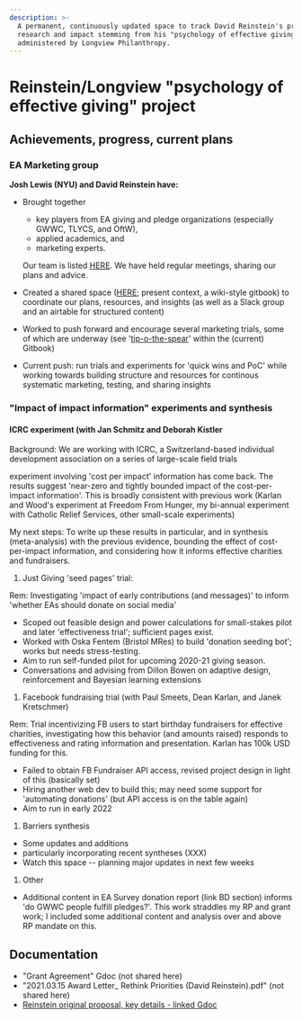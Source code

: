 ```yaml
---
description: >-
  A permanent, continuously updated space to track David Reinstein's progress on
  research and impact stemming from his "psychology of effective giving" grant,
  administered by Longview Philanthropy.
---
```


# Reinstein/Longview "psychology of effective giving" project

## Achievements, progress, current plans

### EA Marketing group

**Josh Lewis (NYU) and David Reinstein have:**

*   Brought together&#x20;

    * key players from EA giving and pledge organizations (especially GWWC, TLYCS, and OftW),&#x20;
    * applied academics, and
    * &#x20;marketing experts.

    Our team is listed [HERE](../organization-and-overview/our-team-and-resources/). We have held regular meetings, sharing our plans and advice.
* Created a shared space ([HERE](https://app.gitbook.com/o/-MfFk4CTSGwVOPkwnRgx/s/-Mf8cHxdwePMZXRTKnEE/); present context, a wiki-style gitbook) to coordinate our plans, resources, and insights (as well as a Slack group and an airtable for structured content)
* Worked to push forward and encourage several marketing trials, some of which are underway (see '[tip-o-the-spear](../tip-o-the-spear.md)' within the (current) Gitbook)
* Current push: run trials and experiments for 'quick wins and PoC' while working towards building structure and resources for continous systematic marketing, testing, and sharing insights

### "Impact of impact information" experiments and synthesis

#### ICRC experiment (with Jan Schmitz and Deborah Kistler

Background: We are working with ICRC, a Switzerland-based individual development association on a series of large-scale field trials

&#x20;experiment involving 'cost per impact' information has come back. The results suggest 'near-zero and tightly bounded impact of the cost-per-impact information'. This is broadly consistent with previous work (Karlan and Wood's experiment at Freedom From Hunger, my bi-annual experiment with Catholic Relief Services, other small-scale experiments)

My next steps: To write up these results in particular, and in synthesis (meta-analysis) with the previous evidence, bounding the effect of cost-per-impact information, and considering how it informs effective charities and fundraisers.

1. Just Giving 'seed pages' trial:

Rem: Investigating 'impact of early contributions (and messages)' to inform 'whether EAs should donate on social media'

* Scoped out feasible design and power calculations for small-stakes pilot and later 'effectiveness trial'; sufficient pages exist.
* Worked with Oska Fentem (Bristol MRes) to build 'donation seeding bot'; works but needs stress-testing.
* Aim to run self-funded pilot for upcoming 2020-21 giving season.
* Conversations and advising from Dillon Bowen on adaptive design, reinforcement and Bayesian learning extensions

1. Facebook fundraising trial (with Paul Smeets, Dean Karlan, and Janek Kretschmer)

Rem: Trial incentivizing FB users to start birthday fundraisers for effective charities, investigating how this behavior (and amounts raised) responds to effectiveness and rating information and presentation. Karlan has 100k USD funding for this.

* Failed to obtain FB Fundraiser API access, revised project design in light of this (basically set)
* Hiring another web dev to build this; may need some support for 'automating donations' (but API access is on the table again)
* Aim to run in early 2022

1. Barriers synthesis

* Some updates and additions
* particularly incorporating recent syntheses (XXX)
* Watch this space -- planning major updates in next few weeks

1. Other

* Additional content in EA Survey donation report (link BD section) informs 'do GWWC people fulfill pledges?'. This work straddles my RP and grant work; I included some additional content and analysis over and above RP mandate on this.

###

&#x20;

## Documentation

- "Grant Agreement" Gdoc (not shared here)
- "2021.03.15 Award Letter_ Rethink Priorities (David Reinstein).pdf" (not shared here)
- [Reinstein original proposal, key details - linked Gdoc](https://docs.google.com/document/d/1JVy1uK1x5vCAJTwwCJdUPvYAZBJeLBpfEMY9Tqx1-MY/edit#)

